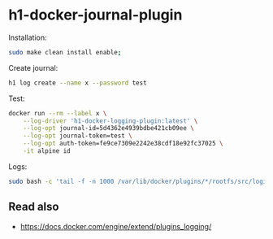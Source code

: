 # h1-docker-journal-plugin

Installation:
```bash
sudo make clean install enable;
```

Create journal:
```bash
h1 log create --name x --password test
```

Test:

```bash
docker run --rm --label x \
	--log-driver 'h1-docker-logging-plugin:latest' \
	--log-opt journal-id=5d4362e4939bdbe421cb09ee \
	--log-opt journal-token=test \
	--log-opt auth-token=fe9ce7309e2242e38cdf18e92fc37025 \
	-it alpine id
```

Logs:

```bash
sudo bash -c 'tail -f -n 1000 /var/lib/docker/plugins/*/rootfs/src/logi.txt'
```


## Read also

* https://docs.docker.com/engine/extend/plugins_logging/

